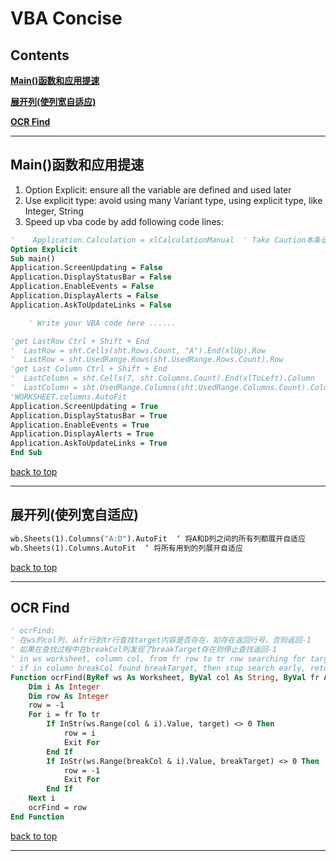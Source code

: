 # **VBA Concise**

<a id="top"></a>

## **Contents**

[**Main()函数和应用提速**](#1)

[**展开列(使列宽自适应)**](#2)

[**OCR Find**](#3)

---

<a id="1"></a>

## **Main()函数和应用提速**

1. Option Explicit: ensure all the variable are defined and used later
2. Use explicit type: avoid using many Variant type, using explicit type, like Integer, String
3. Speed up vba code by add following code lines:
```vb
'    Application.Calculation = xlCalculationManual  ' Take Caution本条谨慎
Option Explicit
Sub main()
Application.ScreenUpdating = False
Application.DisplayStatusBar = False
Application.EnableEvents = False
Application.DisplayAlerts = False
Application.AskToUpdateLinks = False

	' Write your VBA code here ......

'get LastRow Ctrl + Shift + End
'  LastRow = sht.Cells(sht.Rows.Count, "A").End(xlUp).Row
'  LastRow = sht.UsedRange.Rows(sht.UsedRange.Rows.Count).Row
'get Last Column Ctrl + Shift + End
'  LastColumn = sht.Cells(7, sht.Columns.Count).End(xlToLeft).Column
'  LastColumn = sht.UsedRange.Columns(sht.UsedRange.Columns.Count).Column
'WORKSHEET.columns.AutoFit
Application.ScreenUpdating = True
Application.DisplayStatusBar = True
Application.EnableEvents = True
Application.DisplayAlerts = True
Application.AskToUpdateLinks = True
End Sub
```
[back to top](#top)

---

<a id="2"></a>

## **展开列(使列宽自适应)**

```vb
wb.Sheets(1).Columns("A:D").AutoFit  ‘ 将A和D列之间的所有列都展开自适应
wb.Sheets(1).Columns.AutoFit  ‘ 将所有用到的列展开自适应
```
[back to top](#top)

---

<a id="3"></a>

## **OCR Find**

```vb
' ocrFind:
' 在ws的col列，从fr行到tr行查找target内容是否存在，如存在返回行号，否则返回-1
' 如果在查找过程中在breakCol列发现了breakTarget存在则停止查找返回-1
' in ws worksheet, column col, from fr row to tr row searching for target. if found, return the row number
' if in column breakCol found breakTarget, then stop search early, return -1
Function ocrFind(ByRef ws As Worksheet, ByVal col As String, ByVal fr As Integer, ByVal tr As Integer, ByVal target As String, ByVal breakCol As String, ByVal breakTarget As String) As Integer
    Dim i As Integer
    Dim row As Integer
    row = -1
    For i = fr To tr
        If InStr(ws.Range(col & i).Value, target) <> 0 Then
            row = i
            Exit For
        End If
        If InStr(ws.Range(breakCol & i).Value, breakTarget) <> 0 Then
            row = -1
            Exit For
        End If
    Next i
    ocrFind = row
End Function
```
[back to top](#top)

---
